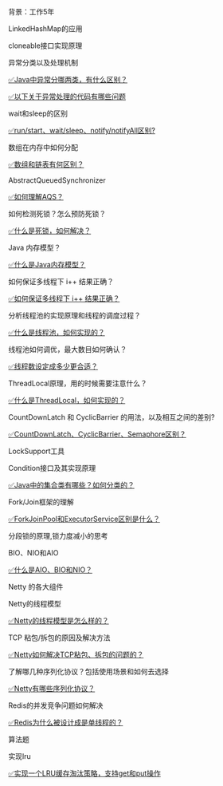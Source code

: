 背景：工作5年



LinkedHashMap的应用

cloneable接口实现原理

异常分类以及处理机制

[✅Java中异常分哪两类，有什么区别？](https://www.yuque.com/hollis666/qyhor6/dx3i8a)



[✅以下关于异常处理的代码有哪些问题](https://www.yuque.com/hollis666/qyhor6/bwxlms)

wait和sleep的区别

[✅run/start、wait/sleep、notify/notifyAll区别?](https://www.yuque.com/hollis666/qyhor6/bw9p42)

数组在内存中如何分配

[✅数组和链表有何区别？](https://www.yuque.com/hollis666/qyhor6/feley4pfqbz6pkr0)

AbstractQueuedSynchronizer

[✅如何理解AQS？](https://www.yuque.com/hollis666/qyhor6/qka9yt)

如何检测死锁？怎么预防死锁？

[✅什么是死锁，如何解决？](https://www.yuque.com/hollis666/qyhor6/mtdxsd)

Java 内存模型？

[✅什么是Java内存模型？](https://www.yuque.com/hollis666/qyhor6/hmi3m1)

如何保证多线程下 i++ 结果正确？

[✅如何保证多线程下 i++ 结果正确？](https://www.yuque.com/hollis666/qyhor6/wp2k1g6vlimw1gb2)

分析线程池的实现原理和线程的调度过程？

[✅什么是线程池，如何实现的？](https://www.yuque.com/hollis666/qyhor6/fb5th6)

线程池如何调优，最大数目如何确认？

[✅线程数设定成多少更合适？](https://www.yuque.com/hollis666/qyhor6/zanzx4giay7gixf6)

ThreadLocal原理，用的时候需要注意什么？

[✅什么是ThreadLocal，如何实现的？](https://www.yuque.com/hollis666/qyhor6/ihoye3)

CountDownLatch 和 CyclicBarrier 的用法，以及相互之间的差别?

[✅CountDownLatch、CyclicBarrier、Semaphore区别？](https://www.yuque.com/hollis666/qyhor6/bkx0d6)

LockSupport工具

Condition接口及其实现原理

[✅Java中的集合类有哪些？如何分类的？](https://www.yuque.com/hollis666/qyhor6/gxi0rc)

Fork/Join框架的理解

[✅ForkJoinPool和ExecutorService区别是什么？](https://www.yuque.com/hollis666/qyhor6/wl8s1swvh7g841be)

分段锁的原理,锁力度减小的思考

BIO、NIO和AIO

[✅什么是AIO、BIO和NIO？](https://www.yuque.com/hollis666/qyhor6/qzdgo2)

Netty 的各大组件



Netty的线程模型

[✅Netty的线程模型是怎么样的？](https://www.yuque.com/hollis666/qyhor6/ind4ry)

TCP 粘包/拆包的原因及解决方法

[✅Netty如何解决TCP粘包、拆包的问题的？](https://www.yuque.com/hollis666/qyhor6/wfo7v7)

了解哪几种序列化协议？包括使用场景和如何去选择

[✅Netty有哪些序列化协议？](https://www.yuque.com/hollis666/qyhor6/feghdunr7kut0y9k)

Redis的并发竞争问题如何解决

[✅Redis为什么被设计成是单线程的？](https://www.yuque.com/hollis666/qyhor6/og6nf4)

算法题

实现lru

[✅实现一个LRU缓存淘汰策略，支持get和put操作](https://www.yuque.com/hollis666/qyhor6/qk8y0w5wa0vpcyzp)

